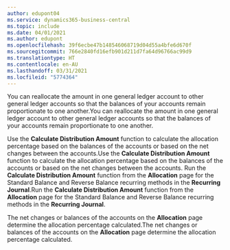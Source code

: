 ```yaml
---
author: edupont04
ms.service: dynamics365-business-central
ms.topic: include
ms.date: 04/01/2021
ms.author: edupont
ms.openlocfilehash: 39f6ecbe47b148546068719d04d55a4bfe6d670f
ms.sourcegitcommit: 766e2840fd16efb901d211d7fa64d96766ac99d9
ms.translationtype: HT
ms.contentlocale: en-AU
ms.lasthandoff: 03/31/2021
ms.locfileid: "5774364"
---
```

<span data-ttu-id="0868c-101">You can reallocate the amount in one general ledger account to other general ledger accounts so that the balances of your accounts remain proportionate to one another.</span><span class="sxs-lookup"><span data-stu-id="0868c-101">You can reallocate the amount in one general ledger account to other general ledger accounts so that the balances of your accounts remain proportionate to one another.</span></span>  

<span data-ttu-id="0868c-102">Use the **Calculate Distribution Amount** function to calculate the allocation percentage based on the balances of the accounts or based on the net changes between the accounts.</span><span class="sxs-lookup"><span data-stu-id="0868c-102">Use the **Calculate Distribution Amount** function to calculate the allocation percentage based on the balances of the accounts or based on the net changes between the accounts.</span></span> <span data-ttu-id="0868c-103">Run the **Calculate Distribution Amount** function from the **Allocation** page for the Standard Balance and Reverse Balance recurring methods in the **Recurring Journal**.</span><span class="sxs-lookup"><span data-stu-id="0868c-103">Run the **Calculate Distribution Amount** function from the **Allocation** page for the Standard Balance and Reverse Balance recurring methods in the **Recurring Journal**.</span></span>  

<span data-ttu-id="0868c-104">The net changes or balances of the accounts on the **Allocation** page determine the allocation percentage calculated.</span><span class="sxs-lookup"><span data-stu-id="0868c-104">The net changes or balances of the accounts on the **Allocation** page determine the allocation percentage calculated.</span></span>  
